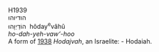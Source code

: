<body>
  <p>H1939<br>  הודיוהוּ  <br> הוֹדַיְוָהוּ  ‎  hôday<sup>e</sup>vâhû  <br><i>ho-dah-yeh-vaw‘-hoo </i><br>A form of <a href="h1938.htm">1938</a>  <i>Hodajvah</i>, an Israelite: - Hodaiah.<br></p>
 </body>